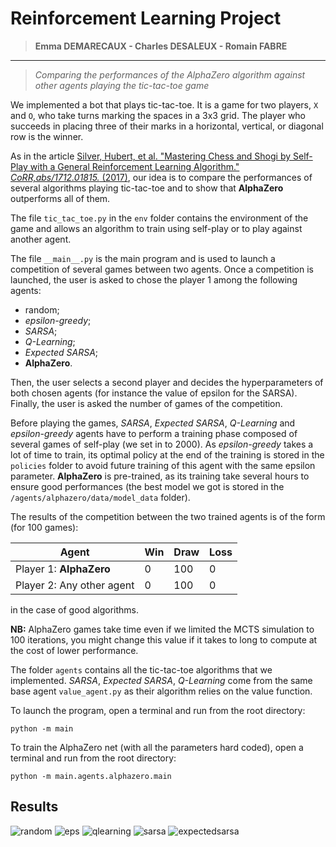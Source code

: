 # Reinforcement Learning Project

>**Emma DEMARECAUX - Charles DESALEUX - Romain FABRE**
************************
>*Comparing the performances of the _AlphaZero_ algorithm against other agents playing the tic-tac-toe game*

We implemented a bot that plays tic-tac-toe. It is a game for two players, `X` and `O`, who take turns marking the spaces in a 3x3 grid. 
The player who succeeds in placing three of their marks in a horizontal, vertical, or diagonal row is the winner.

As in the article [Silver, Hubert, et al. "Mastering Chess and Shogi by Self-Play with a General Reinforcement Learning Algorithm." 
*CoRR,abs/1712.01815.* (2017)](http://arxiv.org/abs/1712.01815), our idea is to compare the performances of several algorithms playing tic-tac-toe and to show that **AlphaZero** outperforms all of them.


The file `tic_tac_toe.py` in the `env` folder contains the environment of the game and allows an algorithm to train using self-play or to play against another agent.

The file `__main__.py` is the main program and is used to launch a competition of several games between two agents. Once a competition is launched, the user is asked to chose the player 1 among the following agents:

- random;
- _epsilon-greedy_;
- _SARSA_;
- _Q-Learning_;
- _Expected SARSA_;
- **AlphaZero**.

Then, the user selects a second player and decides the hyperparameters of both chosen agents (for instance the value of epsilon for the SARSA). Finally, the user is asked the number of games of the competition.

Before playing the games, _SARSA_, _Expected SARSA_, _Q-Learning_ and _epsilon-greedy_ agents have to perform a training phase composed of several games of self-play (we set in to 2000). As _epsilon-greedy_ takes a lot of time to train, its optimal policy at the end of the training is stored in the `policies` folder to avoid future training of this agent with the same epsilon parameter. **AlphaZero** is pre-trained, as its training take several hours to ensure good performances (the best model we got is stored in the `/agents/alphazero/data/model_data` folder).

The results of the competition between the two trained agents is of the form (for 100 games):

| Agent                       | Win | Draw | Loss |
|-----------------------------|-----|------|------|
| Player 1: **AlphaZero**       | 0   | 100  | 0    |
| Player 2: Any other agent   | 0   | 100  | 0    |

in the case of good algorithms.

**NB:** AlphaZero games take time even if we limited the MCTS simulation to 100 iterations, you might change this value if it takes to long to compute at the cost of lower performance.

The folder `agents` contains all the tic-tac-toe algorithms that we implemented. _SARSA_, _Expected SARSA_, _Q-Learning_ come from the same base agent `value_agent.py` as their algorithm relies on the value function.

To launch the program, open a terminal and run from the root directory:
```
python -m main
``` 
To train the AlphaZero net (with all the parameters hard coded), open a terminal and run from the root directory:
```
python -m main.agents.alphazero.main
``` 
## Results
![random](https://user-images.githubusercontent.com/45492759/76167251-8fc70f00-6165-11ea-892c-48d41a51f3c6.png)
![eps](https://user-images.githubusercontent.com/45492759/76167254-935a9600-6165-11ea-99d1-261e0dd46aa0.png)
![qlearning](https://user-images.githubusercontent.com/45492759/76167255-95bcf000-6165-11ea-887f-0c0857eb6962.png)
![sarsa](https://user-images.githubusercontent.com/45492759/76167256-9786b380-6165-11ea-9ce0-0a1ed659f277.png)
![expectedsarsa](https://user-images.githubusercontent.com/45492759/76167257-99507700-6165-11ea-879f-9bb09033b352.png)
